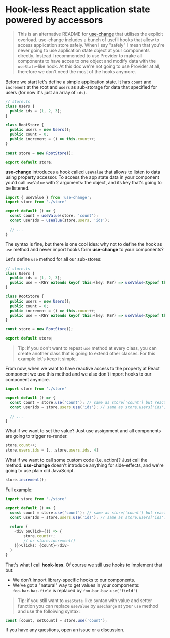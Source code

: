 # Hook-less React application state powered by accessors

> This is an alternative README for [use-change](https://github.com/finom/use-change) that utilises the explicit overload. use-change includes a bunch of usefil hooks that allow to access application store safely. When I say "safely" I mean that you're never going to use application state object at your components directly. Instead I recommended to use Provider to make all components to have acces to one object and modify data with the `useState`-like hook. At this doc we're not going to use Provider at all, therefore we don't need the most of the hooks anymore. 

Before we start let's define a simple application state. It has `count` and `increment` at the root and `users` as sub-storage for data that specified for users (for now it's just an array of `ids`). 

```ts
// store.ts
class Users {
  public ids = [1, 2, 3];
}

class RootStore {
  public users = new Users();
  public count = 0;
  public increment = () => this.count++;
}

const store = new RootStore();

export default store;
```

**use-change** introduces a hook called `useValue` that allows to listen to data using property accessor. To access the app state data in your component you'd call `useValue` with 2 arguments: the object, and its key that's going to be listened.

```ts
import { useValue } from 'use-change';
import store from './store'

export default () => {
  const count = useValue(store, 'count');
  const userIds = usealue(store.users, 'ids');

  // ...
}
```

The syntax is fine, but there is one cool idea: why not to define the hook as `use` method and never import hooks form **use-change** to your components?

Let's define `use` method for all our sub-stores:

```ts
// store.ts
class Users {
  public ids = [1, 2, 3];
  public use = <KEY extends keyof this>(key: KEY) => useValue<typeof this, KEY>(this, key);
}

class RootStore {
  public users = new Users();
  public count = 0;
  public increment = () => this.count++;
  public use = <KEY extends keyof this>(key: KEY) => useValue<typeof this, KEY>(this, key);
}

const store = new RootStore();

export default store;
```
    
> Tip: If you don't want to repeat `use` method at every class, you can create another class that is going to extend other classes. For this example let's keep it simple.

From now, when we want to have reactive access to the property at React component we use this method and we also don't import hooks to our component anymore.
    
```ts
import store from './store'

export default () => {
  const count = store.use('count'); // same as store['count'] but reactive
  const userIds = store.users.use('ids'); // same as store.users['ids'] but reactive

  // ...
}
```
    
    
What if we want to set the value? Just use assignment and all components are going to trigger re-render.
    
```ts
store.count++;
store.users.ids = [...store.users.ids, 4]
```
    
What if we want to call some custom code (i.e. action)? Just call the method. **use-change** doesn't introduce anything for side-effects, and we're going to use plain old JavaScript.
    
```ts
store.increment();
```
    
Full example:
    
```ts
import store from './store'

export default () => {
  const count = store.use('count'); // same as store['count'] but reactive
  const userIds = store.users.use('ids'); // same as store.users['ids'] but reactive

  return (
    <div onClick={() => {
        store.count++;
        // or store.increment()
    }}>Clicks: {count}</div>
  )
}
```

That's what I call **hook-less**. Of course we still use hooks to implement that but:
    
- We don't import library-specific hooks to our components.
- We've got a "natural" way to get values in your components: `foo.bar.baz.field` is replaced by `foo.bar.baz.use('field')`
    
 > Tip: if you still want to `useState`-like syntax with value and setter function you can replace `useValue` by `useChange` at your `use` method and use the folloiwing syntax:
 
 ```ts
const [count, setCount] = store.use('count');
```

If you have any questions, open an issue or a discussion.
